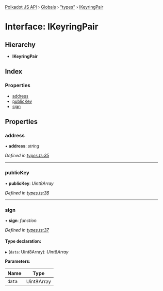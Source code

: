 [Polkadot JS API](../README.md) › [Globals](../globals.md) › ["types"](../modules/_types_.md) › [IKeyringPair](_types_.ikeyringpair.md)

# Interface: IKeyringPair

## Hierarchy

* **IKeyringPair**

## Index

### Properties

* [address](_types_.ikeyringpair.md#address)
* [publicKey](_types_.ikeyringpair.md#publickey)
* [sign](_types_.ikeyringpair.md#sign)

## Properties

###  address

• **address**: *string*

*Defined in [types.ts:35](https://github.com/polkadot-js/api/blob/eda93d2/packages/types/src/types.ts#L35)*

___

###  publicKey

• **publicKey**: *Uint8Array*

*Defined in [types.ts:36](https://github.com/polkadot-js/api/blob/eda93d2/packages/types/src/types.ts#L36)*

___

###  sign

• **sign**: *function*

*Defined in [types.ts:37](https://github.com/polkadot-js/api/blob/eda93d2/packages/types/src/types.ts#L37)*

#### Type declaration:

▸ (`data`: Uint8Array): *Uint8Array*

**Parameters:**

Name | Type |
------ | ------ |
`data` | Uint8Array |
